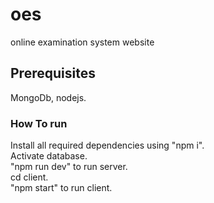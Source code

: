 # oes
online examination system website 
## Prerequisites
MongoDb, nodejs.
### How To run
Install all required dependencies using "npm i".<br/>
Activate database.<br/>
"npm run dev" to run server.<br/>
cd client.<br/>
"npm start" to run client.<br/>